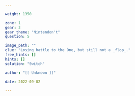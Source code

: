 ```yaml
---

weight: 1350

zone: 1
gear: 3
gear_theme: "Nintendon't"
question: 5

image_path: ""
clue: "Losing battle to the One, but still not a _flop_."
free_hints: []
hints: []
solution: "Switch"

author: "[[ Unknown ]]"

date: 2022-09-02

---
```



